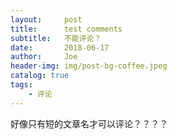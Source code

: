 ```yaml
---
layout:     post
title:      test comments
subtitle:   不能评论？
date:       2018-06-17
author:     Joe
header-img: img/post-bg-coffee.jpeg
catalog: true
tags:
    - 评论
---
```


好像只有短的文章名才可以评论？？？？
